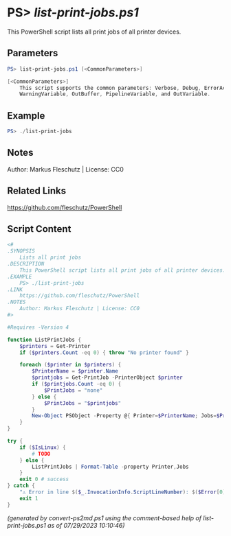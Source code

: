PS> *list-print-jobs.ps1*
====================

This PowerShell script lists all print jobs of all printer devices.

Parameters
----------
```powershell
PS> list-print-jobs.ps1 [<CommonParameters>]

[<CommonParameters>]
    This script supports the common parameters: Verbose, Debug, ErrorAction, ErrorVariable, WarningAction, 
    WarningVariable, OutBuffer, PipelineVariable, and OutVariable.
```

Example
-------
```powershell
PS> ./list-print-jobs

```

Notes
-----
Author: Markus Fleschutz | License: CC0

Related Links
-------------
https://github.com/fleschutz/PowerShell

Script Content
--------------
```powershell
<#
.SYNOPSIS
	Lists all print jobs
.DESCRIPTION
	This PowerShell script lists all print jobs of all printer devices.
.EXAMPLE
	PS> ./list-print-jobs
.LINK
	https://github.com/fleschutz/PowerShell
.NOTES
	Author: Markus Fleschutz | License: CC0
#>

#Requires -Version 4

function ListPrintJobs {
	$printers = Get-Printer
	if ($printers.Count -eq 0) { throw "No printer found" }

	foreach ($printer in $printers) {
		$PrinterName = $printer.Name
		$printjobs = Get-PrintJob -PrinterObject $printer
		if ($printjobs.Count -eq 0) {
			$PrintJobs = "none"
		} else {
			$PrintJobs = "$printjobs"
		}
		New-Object PSObject -Property @{ Printer=$PrinterName; Jobs=$PrintJobs }
	}
}

try {
	if ($IsLinux) {
		# TODO
	} else {
		ListPrintJobs | Format-Table -property Printer,Jobs
	}
	exit 0 # success
} catch {
	"⚠️ Error in line $($_.InvocationInfo.ScriptLineNumber): $($Error[0])"
	exit 1
}
```

*(generated by convert-ps2md.ps1 using the comment-based help of list-print-jobs.ps1 as of 07/29/2023 10:10:46)*
